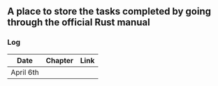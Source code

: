 ## A place to store the tasks completed by going through the official Rust manual 
### Log
Date |Chapter |Link
:----:|:----:|:----:|
April 6th|
